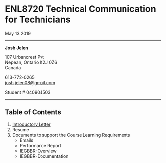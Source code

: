 # ENL8720 Technical Communication for Technicians

May 13 2019

----------

**Josh Jelen**

107 Urbancrest Pvt    
Nepean, Ontario K2J 0Z6   
Canada

613-772-0265  
josh.jelen08@gmail.com

Student # 040904503

----------

## Table of Contents
1. [Introductory Letter](https://github.com/jele0006/PLAR-Portfolio/blob/master/IntroLetter.md)
2. Resume
3. Documents to support the Course Learning Requirements
   - Emails
   - Performance Report
   - IEGBBR-Overview
   - IEGBBR-Documentation
